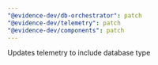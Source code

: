 ```yaml
---
"@evidence-dev/db-orchestrator": patch
"@evidence-dev/telemetry": patch
"@evidence-dev/components": patch
---
```


Updates telemetry to include database type
